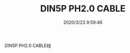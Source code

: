 ﻿---
layout: post 
title: DIN5P PH2.0 CABLE
tags: 
categories: wire-harness
overview: DIN5P PH2.0 CABLE
series: 
part_number: KR18
thumb_img: static/202003/283-thumb-20200323180022.jpg
small_img: static/202003/283-20200323180022.jpg
date: 2020/3/23 9:59:46
---


DIN5P PH2.0 CABLE线
